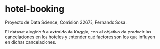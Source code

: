 # hotel-booking
Proyecto de Data Science, Comisión 32675, Fernando Sosa.

El dataset elegido fue extraido de Kaggle, con el objetivo de predecir las cancelaciones en los hoteles y entender qué factores son los que influyen en dichas cancelaciones.
